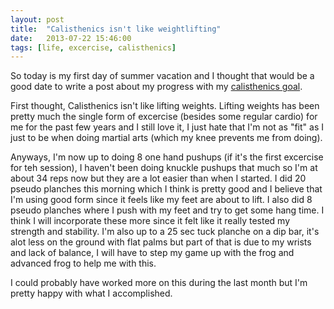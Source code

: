 ```yaml
---
layout: post
title:  "Calisthenics isn't like weightlifting"
date:   2013-07-22 15:46:00
tags: [life, excercise, calisthenics]
---
```


So today is my first day of summer vacation and I thought that would be a good date to write a post about my progress with my [calisthenics goal](/blog/first-day-of-calisthenics).

First thought, Calisthenics isn't like lifting weights. Lifting weights has been pretty much the single form of excercise (besides some regular cardio) for me for the past few years and I still love it, I just hate that I'm not as "fit" as I just to be when doing martial arts (which my knee prevents me from doing).

Anyways, I'm now up to doing 8 one hand pushups (if it's the first excercise for teh session), I haven't been doing knuckle pushups that much so I'm at about 34 reps now but they are a lot easier than when I started. I did 20 pseudo planches this morning which I think is pretty good and I believe that I'm using good form since it feels like my feet are about to lift. I also did 8 pseudo planches where I push with my feet and try to get some hang time. I think I will incorporate these more since it felt like it really tested my strength and stability. I'm also up to a 25 sec tuck planche on a dip bar, it's alot less on the ground with flat palms but part of that is due to my wrists and lack of balance, I will have to step my game up with the frog and advanced frog to help me with this.

I could probably have worked more on this during the last month but I'm pretty happy with what I accomplished.